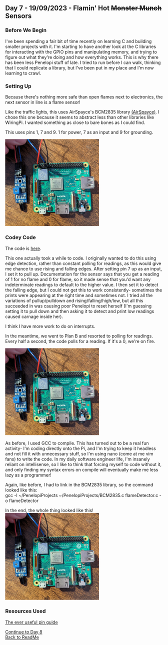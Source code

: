 ## Day 7 - 19/09/2023 - Flamin' Hot ~~Monster Munch~~ Sensors

### Before We Begin
I've been spending a fair bit of time recently on learning C and building smaller projects with it. I'm starting to have another look at the C libraries for interacting with the GPIO pins and manipulating memory, and trying to figure out what they're doing and how everything works. This is why there has been less Penelopi stuff of late. I tried to run before I can walk, thinking that I could replicate a library, but I've been put in my place and I'm now learning to crawl.    


### Setting Up
Because there's nothing more safe than open flames next to electronics, the next sensor in line is a flame sensor!

Like the traffic lights, this uses AirSpayce's BCM2835 library [(AirSpayce)](http://airspayce.com/mikem/BCM2835/). I chose this one because it seems to abstract less than other libraries like WiringPi. I wanted something as close to bare bones as I could find. 

This uses pins 1, 7 and 9. 1 for power, 7 as an input and 9 for grounding. 

<img src="/Images/flameDetector.jpg" width="300">


### Codey Code

The code is [here](/CScripts/flameDetector.c).

This one actually took a while to code. I originally wanted to do this using edge detection, rather than constant polling for readings, as this would give me chance to use rising and falling edges. After setting pin 7 up as an input, I set it to pull up. Documentation for the sensor says that you get a reading of 1 for no flame and 0 for flame, so it made sense that you'd want any indeterminate readings to default to the higher value. I then set it to detect the falling edge, but I could not get this to work consistently- sometimes the prints were appearing at the right time and sometimes not. I tried all the variations of pullup/pulldown and rising/falling/high/low, but all this succeeded in was causing poor Penelopi to reset herself (I'm guessing setting it to pull down and then asking it to detect and print low readings caused carnage inside her).

I think I have more work to do on interrupts. 

In the meantime, we went to Plan B and resorted to polling for readings. Every half a second, the code polls for a reading. If it's a 0, we're on fire. 

<img src="/Images/flameDetector.jpg" width="300">

As before, I used GCC to compile. This has turned out to be a real fun activity- I'm coding directly onto the Pi, and I'm trying to keep it headless and not fill it with unnecessary stuff, so I'm using nano (come at me vim fans) to write the code. In my daily software engineer life, I'm insanely reliant on intellisense, so I like to think that forcing myself to code without it, and only finding my syntax errors on compile will eventually make me less lazy as a programmer! 

Again, like before, I had to link in the BCM2835 library, so the command looked like this:  
gcc -I ~/PenelopiProjects ~/PenelopiProjects/BCM2835.c flameDetector.c -o flameDetector  

In the end, the whole thing looked like this!  
<img src="/Images/flameDetector.jpg" width="300">


### Resources Used
[The ever useful pin guide](https://pinout.xyz/)  

[Continue to Day 8](/Blogs/9-September2023/2023.09.19.md)  
[Back to ReadMe](/README.md)